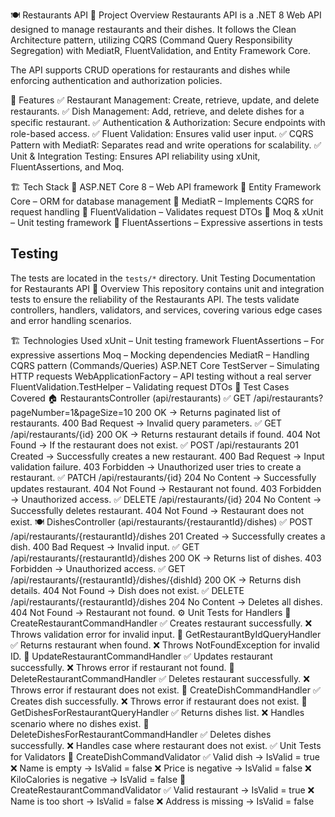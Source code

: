 🍽️ Restaurants API
📌 Project Overview
Restaurants API is a .NET 8 Web API designed to manage restaurants and their dishes. It follows the Clean Architecture pattern, utilizing CQRS (Command Query Responsibility Segregation) with MediatR, FluentValidation, and Entity Framework Core.

The API supports CRUD operations for restaurants and dishes while enforcing authentication and authorization policies.

🚀 Features
✅ Restaurant Management: Create, retrieve, update, and delete restaurants.
✅ Dish Management: Add, retrieve, and delete dishes for a specific restaurant.
✅ Authentication & Authorization: Secure endpoints with role-based access.
✅ Fluent Validation: Ensures valid user input.
✅ CQRS Pattern with MediatR: Separates read and write operations for scalability.
✅ Unit & Integration Testing: Ensures API reliability using xUnit, FluentAssertions, and Moq.

🏗️ Tech Stack
🔹 ASP.NET Core 8 – Web API framework
🔹 Entity Framework Core – ORM for database management
🔹 MediatR – Implements CQRS for request handling
🔹 FluentValidation – Validates request DTOs
🔹 Moq & xUnit – Unit testing framework
🔹 FluentAssertions – Expressive assertions in tests

## Testing

The tests are located in the `tests/*` directory. 
Unit Testing Documentation for Restaurants API
📝 Overview
This repository contains unit and integration tests to ensure the reliability of the Restaurants API. The tests validate controllers, handlers, validators, and services, covering various edge cases and error handling scenarios.

🏗️ Technologies Used
xUnit – Unit testing framework
FluentAssertions – For expressive assertions
Moq – Mocking dependencies
MediatR – Handling CQRS pattern (Commands/Queries)
ASP.NET Core TestServer – Simulating HTTP requests
WebApplicationFactory – API testing without a real server
FluentValidation.TestHelper – Validating request DTOs
🔬 Test Cases Covered
🏠 RestaurantsController (api/restaurants)
✅ GET /api/restaurants?pageNumber=1&pageSize=10
200 OK → Returns paginated list of restaurants.
400 Bad Request → Invalid query parameters.
✅ GET /api/restaurants/{id}
200 OK → Returns restaurant details if found.
404 Not Found → If the restaurant does not exist.
✅ POST /api/restaurants
201 Created → Successfully creates a new restaurant.
400 Bad Request → Input validation failure.
403 Forbidden → Unauthorized user tries to create a restaurant.
✅ PATCH /api/restaurants/{id}
204 No Content → Successfully updates restaurant.
404 Not Found → Restaurant not found.
403 Forbidden → Unauthorized access.
✅ DELETE /api/restaurants/{id}
204 No Content → Successfully deletes restaurant.
404 Not Found → Restaurant does not exist.
🍽️ DishesController (api/restaurants/{restaurantId}/dishes)
✅ POST /api/restaurants/{restaurantId}/dishes
201 Created → Successfully creates a dish.
400 Bad Request → Invalid input.
✅ GET /api/restaurants/{restaurantId}/dishes
200 OK → Returns list of dishes.
403 Forbidden → Unauthorized access.
✅ GET /api/restaurants/{restaurantId}/dishes/{dishId}
200 OK → Returns dish details.
404 Not Found → Dish does not exist.
✅ DELETE /api/restaurants/{restaurantId}/dishes
204 No Content → Deletes all dishes.
404 Not Found → Restaurant not found.
⚙️ Unit Tests for Handlers
🎯 CreateRestaurantCommandHandler
✅ Creates restaurant successfully.
❌ Throws validation error for invalid input.
🎯 GetRestaurantByIdQueryHandler
✅ Returns restaurant when found.
❌ Throws NotFoundException for invalid ID.
🎯 UpdateRestaurantCommandHandler
✅ Updates restaurant successfully.
❌ Throws error if restaurant not found.
🎯 DeleteRestaurantCommandHandler
✅ Deletes restaurant successfully.
❌ Throws error if restaurant does not exist.
🎯 CreateDishCommandHandler
✅ Creates dish successfully.
❌ Throws error if restaurant does not exist.
🎯 GetDishesForRestaurantQueryHandler
✅ Returns dishes list.
❌ Handles scenario where no dishes exist.
🎯 DeleteDishesForRestaurantCommandHandler
✅ Deletes dishes successfully.
❌ Handles case where restaurant does not exist.
✅ Unit Tests for Validators
📌 CreateDishCommandValidator
✅ Valid dish → IsValid = true
❌ Name is empty → IsValid = false
❌ Price is negative → IsValid = false
❌ KiloCalories is negative → IsValid = false
📌 CreateRestaurantCommandValidator
✅ Valid restaurant → IsValid = true
❌ Name is too short → IsValid = false
❌ Address is missing → IsValid = false

 
